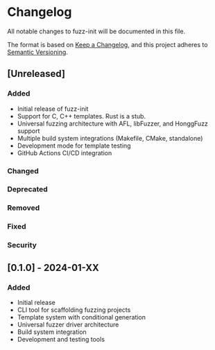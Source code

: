 # Changelog

All notable changes to fuzz-init will be documented in this file.

The format is based on [Keep a Changelog](https://keepachangelog.com/en/1.0.0/),
and this project adheres to [Semantic Versioning](https://semver.org/spec/v2.0.0.html).

## [Unreleased]

### Added

- Initial release of fuzz-init
- Support for C, C++ templates. Rust is a stub.
- Universal fuzzing architecture with AFL, libFuzzer, and HonggFuzz support
- Multiple build system integrations (Makefile, CMake, standalone)
- Development mode for template testing
- GitHub Actions CI/CD integration

### Changed

### Deprecated

### Removed

### Fixed

### Security

## [0.1.0] - 2024-01-XX

### Added

- Initial release
- CLI tool for scaffolding fuzzing projects
- Template system with conditional generation
- Universal fuzzer driver architecture
- Build system integration
- Development and testing tools
